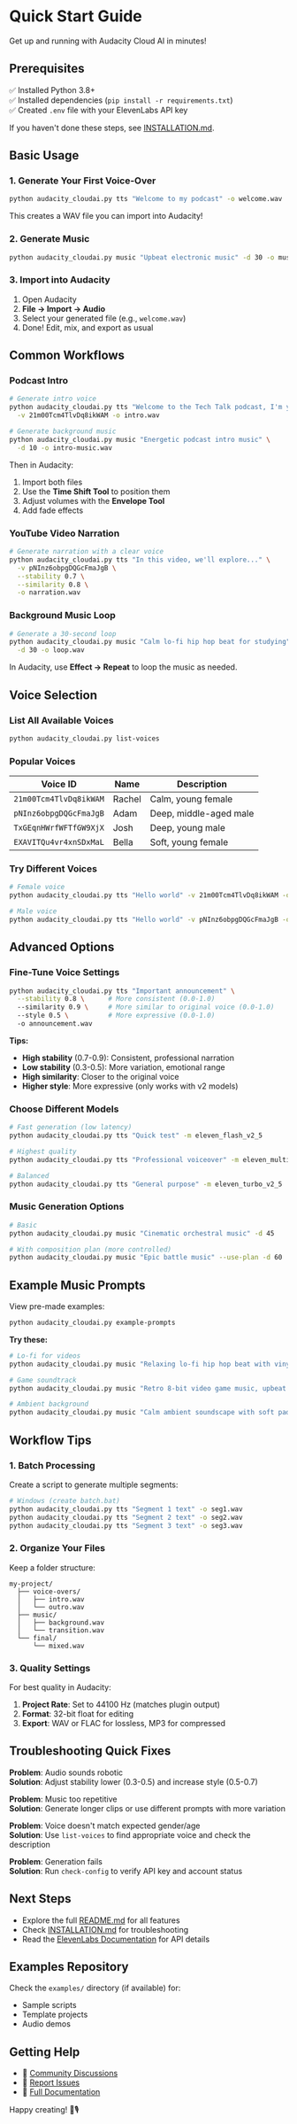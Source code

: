 # Quick Start Guide

Get up and running with Audacity Cloud AI in minutes!

## Prerequisites

✅ Installed Python 3.8+  
✅ Installed dependencies (`pip install -r requirements.txt`)  
✅ Created `.env` file with your ElevenLabs API key  

If you haven't done these steps, see [INSTALLATION.md](INSTALLATION.md).

## Basic Usage

### 1. Generate Your First Voice-Over

```bash
python audacity_cloudai.py tts "Welcome to my podcast" -o welcome.wav
```

This creates a WAV file you can import into Audacity!

### 2. Generate Music

```bash
python audacity_cloudai.py music "Upbeat electronic music" -d 30 -o music.wav
```

### 3. Import into Audacity

1. Open Audacity
2. **File → Import → Audio**
3. Select your generated file (e.g., `welcome.wav`)
4. Done! Edit, mix, and export as usual

## Common Workflows

### Podcast Intro

```bash
# Generate intro voice
python audacity_cloudai.py tts "Welcome to the Tech Talk podcast, I'm your host Alex" \
  -v 21m00Tcm4TlvDq8ikWAM -o intro.wav

# Generate background music
python audacity_cloudai.py music "Energetic podcast intro music" \
  -d 10 -o intro-music.wav
```

Then in Audacity:
1. Import both files
2. Use the **Time Shift Tool** to position them
3. Adjust volumes with the **Envelope Tool**
4. Add fade effects

### YouTube Video Narration

```bash
# Generate narration with a clear voice
python audacity_cloudai.py tts "In this video, we'll explore..." \
  -v pNInz6obpgDQGcFmaJgB \
  --stability 0.7 \
  --similarity 0.8 \
  -o narration.wav
```

### Background Music Loop

```bash
# Generate a 30-second loop
python audacity_cloudai.py music "Calm lo-fi hip hop beat for studying" \
  -d 30 -o loop.wav
```

In Audacity, use **Effect → Repeat** to loop the music as needed.

## Voice Selection

### List All Available Voices

```bash
python audacity_cloudai.py list-voices
```

### Popular Voices

| Voice ID | Name | Description |
|----------|------|-------------|
| `21m00Tcm4TlvDq8ikWAM` | Rachel | Calm, young female |
| `pNInz6obpgDQGcFmaJgB` | Adam | Deep, middle-aged male |
| `TxGEqnHWrfWFTfGW9XjX` | Josh | Deep, young male |
| `EXAVITQu4vr4xnSDxMaL` | Bella | Soft, young female |

### Try Different Voices

```bash
# Female voice
python audacity_cloudai.py tts "Hello world" -v 21m00Tcm4TlvDq8ikWAM -o rachel.wav

# Male voice
python audacity_cloudai.py tts "Hello world" -v pNInz6obpgDQGcFmaJgB -o adam.wav
```

## Advanced Options

### Fine-Tune Voice Settings

```bash
python audacity_cloudai.py tts "Important announcement" \
  --stability 0.8 \      # More consistent (0.0-1.0)
  --similarity 0.9 \     # More similar to original voice (0.0-1.0)
  --style 0.5 \          # More expressive (0.0-1.0)
  -o announcement.wav
```

**Tips:**
- **High stability** (0.7-0.9): Consistent, professional narration
- **Low stability** (0.3-0.5): More variation, emotional range
- **High similarity**: Closer to the original voice
- **Higher style**: More expressive (only works with v2 models)

### Choose Different Models

```bash
# Fast generation (low latency)
python audacity_cloudai.py tts "Quick test" -m eleven_flash_v2_5

# Highest quality
python audacity_cloudai.py tts "Professional voiceover" -m eleven_multilingual_v2

# Balanced
python audacity_cloudai.py tts "General purpose" -m eleven_turbo_v2_5
```

### Music Generation Options

```bash
# Basic
python audacity_cloudai.py music "Cinematic orchestral music" -d 45

# With composition plan (more controlled)
python audacity_cloudai.py music "Epic battle music" --use-plan -d 60
```

## Example Music Prompts

View pre-made examples:
```bash
python audacity_cloudai.py example-prompts
```

**Try these:**

```bash
# Lo-fi for videos
python audacity_cloudai.py music "Relaxing lo-fi hip hop beat with vinyl crackle" -d 30

# Game soundtrack
python audacity_cloudai.py music "Retro 8-bit video game music, upbeat adventure" -d 45

# Ambient background
python audacity_cloudai.py music "Calm ambient soundscape with soft pads" -d 60
```

## Workflow Tips

### 1. Batch Processing

Create a script to generate multiple segments:

```bash
# Windows (create batch.bat)
python audacity_cloudai.py tts "Segment 1 text" -o seg1.wav
python audacity_cloudai.py tts "Segment 2 text" -o seg2.wav
python audacity_cloudai.py tts "Segment 3 text" -o seg3.wav
```

### 2. Organize Your Files

Keep a folder structure:
```
my-project/
  ├── voice-overs/
  │   ├── intro.wav
  │   └── outro.wav
  ├── music/
  │   ├── background.wav
  │   └── transition.wav
  └── final/
      └── mixed.wav
```

### 3. Quality Settings

For best quality in Audacity:
1. **Project Rate**: Set to 44100 Hz (matches plugin output)
2. **Format**: 32-bit float for editing
3. **Export**: WAV or FLAC for lossless, MP3 for compressed

## Troubleshooting Quick Fixes

**Problem**: Audio sounds robotic  
**Solution**: Adjust stability lower (0.3-0.5) and increase style (0.5-0.7)

**Problem**: Music too repetitive  
**Solution**: Generate longer clips or use different prompts with more variation

**Problem**: Voice doesn't match expected gender/age  
**Solution**: Use `list-voices` to find appropriate voice and check the description

**Problem**: Generation fails  
**Solution**: Run `check-config` to verify API key and account status

## Next Steps

- Explore the full [README.md](README.md) for all features
- Check [INSTALLATION.md](INSTALLATION.md) for troubleshooting
- Read the [ElevenLabs Documentation](https://elevenlabs.io/docs) for API details

## Examples Repository

Check the `examples/` directory (if available) for:
- Sample scripts
- Template projects
- Audio demos

## Getting Help

- 💬 [Community Discussions](https://github.com/yourusername/audacity-cloudai/discussions)
- 🐛 [Report Issues](https://github.com/yourusername/audacity-cloudai/issues)
- 📖 [Full Documentation](README.md)

Happy creating! 🎵🎙️
